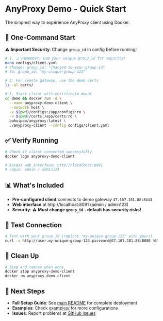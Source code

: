 # AnyProxy Demo - Quick Start

The simplest way to experience AnyProxy client using Docker.

## 🚀 One-Command Start

⚠️ **Important Security**: Change `group_id` in config before running!

```bash
# 1. ⚠️ Remember: Use your unique group_id for security!
nano configs/client.yaml
# Change: group_id: "changed-to-your-group-id" 
# To: group_id: "my-unique-group-123"

# 2. For remote gateway, use the demo certs
ls -al certs/

# 3. Start client with certificate mount
cd demo && docker run -d \
  --name anyproxy-demo-client \
  --network host \
  -v $(pwd)/configs:/app/configs:ro \
  -v $(pwd)/certs:/app/certs:ro \
  buhuipao/anyproxy:latest \
  ./anyproxy-client --config configs/client.yaml
```

## ✅ Verify Running

```bash
# Check if client connected successfully
docker logs anyproxy-demo-client

# Access web interface: http://localhost:8091
# Login: admin / admin123
```

## 📊 What's Included

- **Pre-configured client** connects to demo gateway `47.107.181.88:8443`
- **Web interface** at http://localhost:8091 (admin / admin123)
- **Security**: ⚠️ **Must change `group_id` - default has security risks!**

## 🧪 Test Connection

```bash
# Test with your group_id (replace "my-unique-group-123" with yours)
curl -x http://user.my-unique-group-123:password@47.107.181.88:8080 http://httpbin.org/ip
```

## 🔧 Clean Up

```bash
# Stop and remove when done
docker stop anyproxy-demo-client
docker rm anyproxy-demo-client
```

## 🔗 Next Steps

- **Full Setup Guide**: See [main README](../README.md) for complete deployment
- **Examples**: Check [examples/](../examples/) for more configurations
- **Issues**: Report problems at [GitHub Issues](https://github.com/buhuipao/anyproxy/issues) 